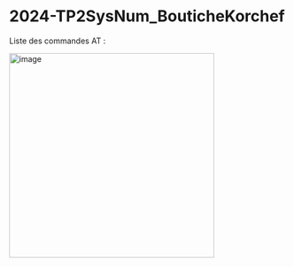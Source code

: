 # 2024-TP2SysNum_BouticheKorchef

Liste des commandes AT :

<img width="370" alt="image" src="https://github.com/AbdelBoutiche/2024-TP2SysNum_BouticheKorchef/assets/125290396/cd2ef3af-21eb-4908-b5d7-417f4ca2762a">




